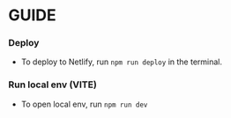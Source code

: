 # GUIDE

### Deploy

- To deploy to Netlify, run `npm run deploy` in the terminal.

### Run local env (VITE)

- To open local env, run `npm run dev`
